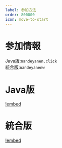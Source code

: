 ```yaml
---
label: 参加方法
order: 800000
icon: move-to-start
---
```

# 参加情報
Java版:`nandeyanen.click`  
統合版:`nandeyanenw`

# Java版
[!embed](https://www.youtube.com/embed/SEdEkNtZfNg)

# 統合版
[!embed](https://www.youtube.com/embed/Pc1ZyQN20vM)

